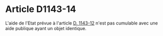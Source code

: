 # Article D1143-14

 

L'aide de l'Etat prévue à l'article [D. 1143-12][1] n'est pas cumulable avec une aide publique ayant un objet identique.

 [1]: /affichCodeArticle.do?cidTexte=LEGITEXT000006072050&idArticle=LEGIARTI000018482716&dateTexte=&categorieLien=cid